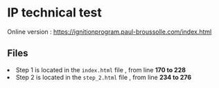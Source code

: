 <h1>IP technical test</h1>

Online version : https://ignitionprogram.paul-broussolle.com/index.html

<h2>Files</h2>
<li> Step 1 is located in the <code>index.html</code> file , from line <b>170 to 228</b>
<li> Step 2 is located in the <code>step_2.html</code> file , from line <b>234 to 276</b>


